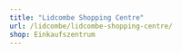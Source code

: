 ```yaml
---
title: "Lidcombe Shopping Centre"
url: /lidcombe/lidcombe-shopping-centre/
shop: Einkaufszentrum
---
```

